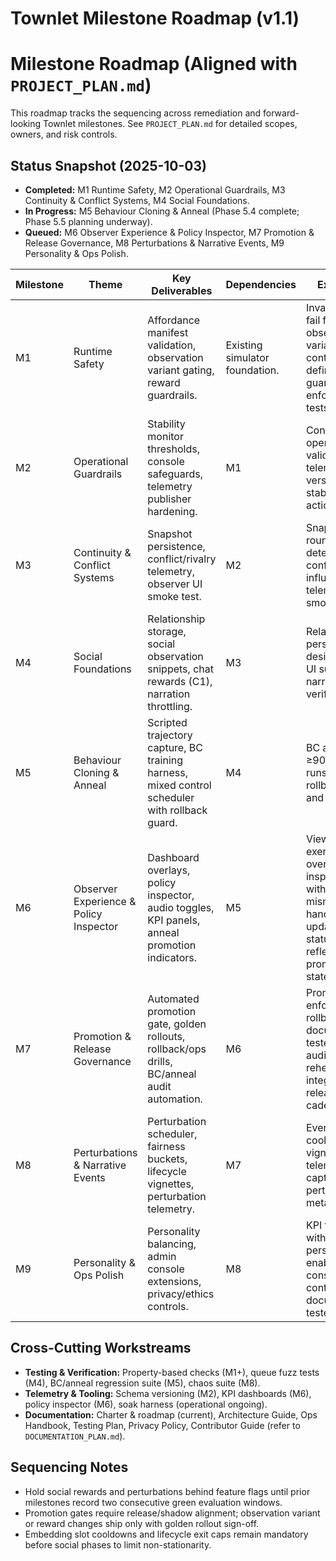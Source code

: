 # Townlet Milestone Roadmap (v1.1)

# Milestone Roadmap (Aligned with `PROJECT_PLAN.md`)

This roadmap tracks the sequencing across remediation and forward-looking Townlet milestones. See `PROJECT_PLAN.md` for detailed scopes, owners, and risk controls.

## Status Snapshot (2025-10-03)

- **Completed:** M1 Runtime Safety, M2 Operational Guardrails, M3 Continuity & Conflict Systems, M4 Social Foundations.
- **In Progress:** M5 Behaviour Cloning & Anneal (Phase 5.4 complete; Phase 5.5 planning underway).
- **Queued:** M6 Observer Experience & Policy Inspector, M7 Promotion & Release Governance, M8 Perturbations & Narrative Events, M9 Personality & Ops Polish.

| Milestone | Theme | Key Deliverables | Dependencies | Exit Criteria |
| --- | --- | --- | --- | --- |
| M1 | Runtime Safety | Affordance manifest validation, observation variant gating, reward guardrails. | Existing simulator foundation. | Invalid manifests fail fast; observation variants contractually defined; reward guardrails enforced with tests. |
| M2 | Operational Guardrails | Stability monitor thresholds, console safeguards, telemetry publisher hardening. | M1 | Console operations validated, telemetry stream versioned, stability alerts actionable. |
| M3 | Continuity & Conflict Systems | Snapshot persistence, conflict/rivalry telemetry, observer UI smoke test. | M2 | Snapshots round-trip deterministically; conflict events influence telemetry; UI smoke passes. |
| M4 | Social Foundations | Relationship storage, social observation snippets, chat rewards (C1), narration throttling. | M3 | Relationships persisted per design; observer UI surfaces ties; narration guard verified. |
| M5 | Behaviour Cloning & Anneal | Scripted trajectory capture, BC training harness, mixed control scheduler with rollback guard. | M4 | BC accuracy ≥90%; anneal runs with rollback guard and tests. |
| M6 | Observer Experience & Policy Inspector | Dashboard overlays, policy inspector, audio toggles, KPI panels, anneal promotion indicators. | M5 | Viewer exercises overlays and inspector without schema mismatches; ops handbook updated; anneal status panel reflects promotion gate state. |
| M7 | Promotion & Release Governance | Automated promotion gate, golden rollouts, rollback/ops drills, BC/anneal audit automation. | M6 | Promotion gate enforces KPIs, rollback drills documented and tested; dataset audits & anneal rehearsals integrated into release cadence. |
| M8 | Perturbations & Narrative Events | Perturbation scheduler, fairness buckets, lifecycle vignettes, perturbation telemetry. | M7 | Events fire with cooldowns, vignettes render, telemetry captures perturbation metadata. |
| M9 | Personality & Ops Polish | Personality balancing, admin console extensions, privacy/ethics controls. | M8 | KPI targets met with personalities enabled; console/ethics controls documented and tested. |

## Cross-Cutting Workstreams

- **Testing & Verification:** Property-based checks (M1+), queue fuzz tests (M4), BC/anneal regression suite (M5), chaos suite (M8).
- **Telemetry & Tooling:** Schema versioning (M2), KPI dashboards (M6), policy inspector (M6), soak harness (operational ongoing).
- **Documentation:** Charter & roadmap (current), Architecture Guide, Ops Handbook, Testing Plan, Privacy Policy, Contributor Guide (refer to `DOCUMENTATION_PLAN.md`).

## Sequencing Notes

- Hold social rewards and perturbations behind feature flags until prior milestones record two consecutive green evaluation windows.
- Promotion gates require release/shadow alignment; observation variant or reward changes ship only with golden rollout sign-off.
- Embedding slot cooldowns and lifecycle exit caps remain mandatory before social phases to limit non-stationarity.

